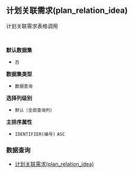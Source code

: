 ## 计划关联需求(plan_relation_idea) <!-- {docsify-ignore-all} -->

计划关联需求表格调用

<br>
<p class="panel-title"><b>默认数据集</b></p>

* `否`

<p class="panel-title"><b>数据集类型</b></p>

* `数据查询`

<p class="panel-title"><b>选择列级别</b></p>

* `默认（全部查询列）`


<p class="panel-title"><b>主排序属性</b></p>

* `IDENTIFIER(编号)` `ASC`



### 数据查询
  * [计划关联需求(plan_relation_idea)](module/ProdMgmt/idea/query/plan_relation_idea)
